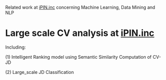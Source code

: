 Related work at [iPIN.inc](http://ipin.com/) concerning Machine Learning, Data Mining and NLP

# Large scale CV analysis at [iPIN.inc](http://ipin.com/)

Including:

(1) Intelligent Ranking model using Semantic Similarity Computation of CV-JD 

(2) Large_scale JD Classification
